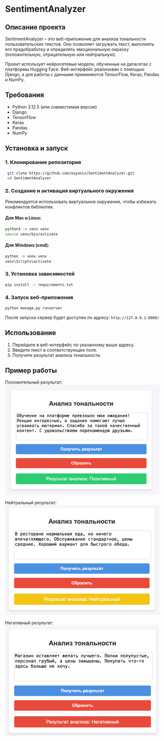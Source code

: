 # SentimentAnalyzer

## Описание проекта
SentimentAnalyzer – это веб-приложение для анализа тональности пользовательских текстов. Оно позволяет загружать текст, выполнять его предобработку и определять эмоциональную окраску (положительную, отрицательную или нейтральную).

Проект использует нейросетевые модели, обученные на датасетах с платформы Hugging Face. Веб-интерфейс реализован с помощью Django, а для работы с данными применяются TensorFlow, Keras, Pandas и NumPy.

## Требования
- Python 3.12.5 (или совместимая версия)
- Django
- TensorFlow
- Keras
- Pandas
- NumPy

## Установка и запуск

### 1. Клонирование репозитория
```sh
 git clone https://github.com/asyanix/SentimentAnalyzer.git
 cd SentimentAnalyzer
```

### 2. Создание и активация виртуального окружения
Рекомендуется использовать виртуальное окружение, чтобы избежать конфликтов библиотек.

#### Для Mac и Linux:
```sh
python3 -m venv venv
source venv/bin/activate
```

#### Для Windows (cmd):
```sh
python -m venv venv
venv\Scripts\activate
```

### 3. Установка зависимостей
```sh
pip install -r requirements.txt
```

### 4. Запуск веб-приложения
```sh
python manage.py runserver
```
После запуска сервер будет доступен по адресу: `http://127.0.0.1:8000/`

## Использование
1. Перейдите в веб-интерфейс по указанному выше адресу.
2. Введите текст в соответствующее поле.
3. Получите результат анализа тональности.

## Пример работы

Положительный результат:
![Положительный результат](examples/positive_result.png)

Нейтральный результат:
![Нейтральный результат](examples/neutral_result.png)

Негативный результат:
![Негативный результат](examples/negative_result.png)